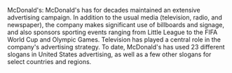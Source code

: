 McDonald's: McDonald's has for decades maintained an extensive advertising campaign. In addition to the usual media (television, radio, and newspaper), the company makes significant use of billboards and signage, and also sponsors sporting events ranging from Little League to the FIFA World Cup and Olympic Games. Television has played a central role in the company's advertising strategy. To date, McDonald's has used 23 different slogans in United States advertising, as well as a few other slogans for select countries and regions.

